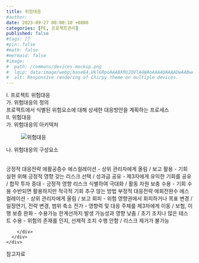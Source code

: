 ```yaml
---
title: 위험대응
#author: 
date: 2023-09-27 00:00:10 +0800
categories: [PE, 프로젝트관리]
published: false
#tags: []
#pin: false
#math: false
#mermaid: false
#image:
#  path: /commons/devices-mockup.png
#  lqip: data:image/webp;base64,UklGRpoAAABXRUJQVlA4WAoAAAAQAAAADwAABwAAQUxQSDIAAAARL0AmbZurmr57yyIiqE8oiG0bejIYEQTgqiDA9vqnsUSI6H+oAERp2HZ65qP/VIAWAFZQOCBCAAAA8AEAnQEqEAAIAAVAfCWkAALp8sF8rgRgAP7o9FDvMCkMde9PK7euH5M1m6VWoDXf2FkP3BqV0ZYbO6NA/VFIAAAA
#  alt: Responsive rendering of Chirpy theme on multiple devices.
---
```


<div class="post-wrap">
  <div class="para">
    <div class="para-title">
      I. 프로젝트 위험대응
    </div>
    <div class="para-cntnt">
      <div class="para">
        <div class="para-title">
          가. 위험대응의 정의
        </div>
        <div class="para-cntnt">
            프로젝트에서 식별된 위험요소에 대해 상세한 대응방안을 계획하는 프로세스
        </div>
      </div>
    </div>
  </div>
  
  <div class="para">
    <div class="para-title">
      II. 위험대응
    </div>
    <div class="para-cntnt">
      <div class="para">
        <div class="para-title">
          가. 위험대응의 아키텍처
        </div>
        <div class="para-cntnt">
          <figure class="post-figure">
            <img src="/assets/img/posts/위험대응.png" alt="위험대응">
<!--            <figcaption>Source: Unveiling the Metaverse: Exploring Emerging Trends, Multifaceted Perspectives, and Future Challenges</figcaption>-->
          </figure>
        </div>
      </div>
      <div class="para">
        <div class="para-title">
          나. 위험대응의 구성요소
        </div>
        <div class="para-cntnt">
          <table class="post-table">
          </table>
          긍정적 대응전략 에활공증수
  에스컬레이션 - 상위 관리자에게 올림 / 보고
  활용 - 기회 실현 위해 긍정적 영향 갖는 리스크 선택 / 성과급
  공유 - 제3자에게 유익한 기회를 공유 / 합작 투자
  증대 - 긍정적 영향 리스크 식별하여 극대화 / 활동 자원 보충
  수용 - 기회 수용 수반되면 활용하지만 적극적 기회 추구 않는 방법
부정적 대응전략 에회전완수
  에스컬레이션 -  상위 관리자에게 올림 / 보고
  회피 - 위험 영향권에서 회피하거나 목표 변경 / 일정연기, 전략 변경, 범위 축소
  전가 - 영향력 및 대응 주체를 제3자에게 이동 / 보험, 이행 보증
  완화 - 수용가능 한계선까지 발생 가능성과 영향 낮춤 / 초기 조치나 많은 테스트
  수용 - 위험의 존재를 인지, 선제적 조치 수행 안함 / 리스크 제거가 불가능

        </div>
      </div>
    </div>
  </div>

  <div class="refr-wrap">
    <div class="refr-title">
        참고자료
    </div>
    <ol class="refr-list">
    <!--    <li>(나현식, 최대선) <a target="_blank" href="https://scienceon.kisti.re.kr/commons/util/originalView.do?cn=JAKO202225948430499&oCn=JAKO202225948430499&dbt=JAKO&journal=NJOU00291864">메타버스 보안 위협 요소 및 대응 방안 검토</a></li>-->
    <!--    <li>(M. Uddin, S. Manickam, H. Ullah, M. Obaidat and A. Dandoush) <a target="_blank" href="https://ieeexplore.ieee.org/abstract/document/10138386">Unveiling the Metaverse: Exploring Emerging Trends, Multifaceted Perspectives, and Future Challenges</a></li>-->
    </ol>
  </div>
</div>
